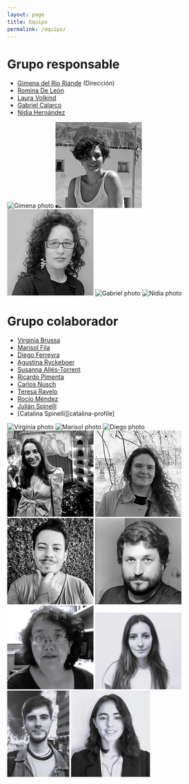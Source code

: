 ```yaml
---
layout: page
title: Equipo
permalink: /equipo/
---
```


# Grupo responsable

* [Gimena del Rio Riande][gimena-profile] (Dirección)
* [Romina De León][romina-profile]
* [Laura Volkind][laura-profile]
* [Gabriel Calarco][gabriel-profile]
* [Nidia Hernández][nidia-profile]

![Gimena photo](/assets/img/equipo/Gimena-micrositio.jpg)
![Romina photo](/assets/img/equipo/Romina-micrositio.jpg)
![Laura photo](/assets/img/equipo/laura-profile.jpg)
![Gabriel photo](/assets/img/equipo/Gabriel-micrositio.jpg)
![Nidia photo](/assets/img/equipo/Nidia-micrositio.jpg)

# Grupo colaborador

* [Virginia Brussa][virginia-profile]
* [Marisol Fila][marisol-profile]
* [Diego Ferreyra][diego-profile]
* [Agustina Ryckeboer][agustina-profile]
* [Susanna Allés-Torrent][susanna-profile]
* [Ricardo Pimenta][ricardo-profile]
* [Carlos Nusch][carlos-profile]
* [Teresa Ravelo][ravelo-profile]
* [Rocío Méndez][rocio-profile]
* [Julián Spinelli][julian-profile]
* [Catalina Spinelli][catalina-profile]

![Virginia photo](/assets/img/equipo/virginia-micrositio.jpg)
![Marisol photo](/assets/img/equipo/marisol-micrositio.jpg)
![Diego photo](/assets/img/equipo/Diego-micrositio.jpg)
![Agustina photo](/assets/img/equipo/agustina-profile.jpg)
![Susanna photo](/assets/img/equipo/susanna-profile.jpg)
![Ricardo photo](/assets/img/equipo/ricardo-profile.jpg)
![Carlos photo](/assets/img/equipo/carlos-profile.jpg)
![ravelo photo](/assets/img/equipo/ravelo-micrositio.jpg)
![rocio photo](/assets/img/equipo/rocio-micrositio.jpg)
![julian photo](/assets/img/equipo/julian-micrositio.jpg)
![catalina photo](/assets/img/equipo/catalina-micrositio.jpg)

[gimena-profile]: http://aahd.net.ar/personas/gimena-del-rio-riande
[romina-profile]: http://www.conicet.gov.ar/new_scp/detalle.php?keywords=&amp;id=25837&amp;datos_academicos=yes
[laura-profile]: https://www.conicet.gov.ar/new_scp/detalle.php?id=37895&datos_academicos=yes&keywords=
[virginia-profile]: http://www.cim.unr.edu.ar/miembro/46/virginia-brussa-ballaris
[nidia-profile]: http://www.conicet.gov.ar/new_scp/detalle.php?id=53027&keywords=nidia+hernandez&datos_academicos=yes
[marisol-profile]: https://lsa.umich.edu/rll/people/graduate-students/mafila.html
[gabriel-profile]: http://aahd.net.ar/personas/gabriel-calarco
[diego-profile]: https://www.linkedin.com/in/perfildiegoferreyra/
[agustina-profile]: https://raffazizzi.gitlab.io/helados-in-dh-group/Maria%20Ryckeboer
[susanna-profile]: https://susannalles.com/
[ricardo-profile]: http://lattes.cnpq.br/0416440515458304
[carlos-profile]: https://prebi-sedici.unlp.edu.ar/personal/carlos-nusch/
[ravelo-profile]: https://www.linkedin.com/in/teresa-ravelo-86275935/
[rocio-profile]: https://orcid.org/0000-0002-8801-636X
[julian-profile]: https://www.linkedin.com/in/julianspinelli